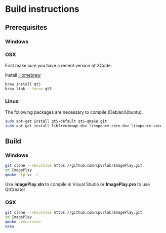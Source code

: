 # Build instructions

## Prerequisites

### Windows

### OSX
First make sure you have a recent version of XCode.

Install [Homebrew](http://brew.sh)

```sh
brew install qt5
brew link --force qt5
```

### Linux
The following packages are necessary to compile (Debian/Ubuntu).

```sh
sudo apt-get install qt5-default qt5-qmake git
sudo apt-get install libfreeimage-dev libopencv-core-dev libopencv-core-dev libopencv-imgproc-dev libopencv-highgui-dev
```

## Build

### Windows
```sh
git clone --recursive https://github.com/cpvrlab/ImagePlay.git
cd ImagePlay
qmake -tp vc -r
```
Use **ImagePlay.sln** to compile in Visual Studio or **ImagePlay.pro** to use QtCreator

### OSX
```sh
git clone --recursive https://github.com/cpvrlab/ImagePlay.git
cd ImagePlay
qmake -recursive
make 
```

